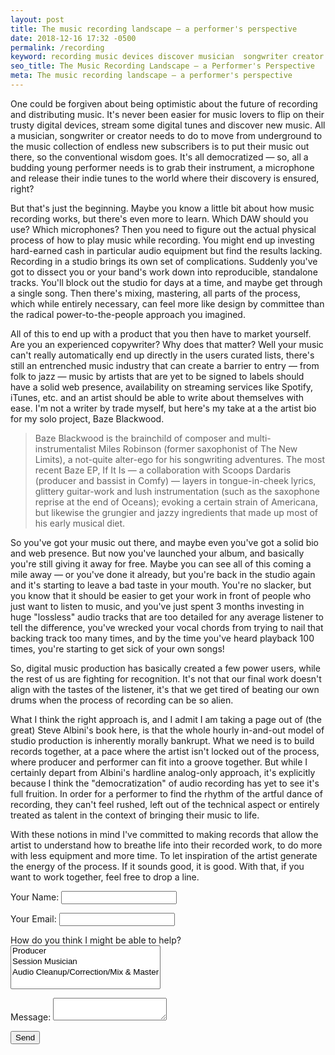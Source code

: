 ```yaml
---
layout: post
title: The music recording landscape — a performer's perspective
date: 2018-12-16 17:32 -0500
permalink: /recording
keyword: recording​ music​ devices​ discover​ musician  songwriter​ creator​ underground​ collection​ performer​ microphone​ recording​ DAW​ microphones​ cost audio equipment studio recording band bands​ tracks song​ streaming artist​ solo​ EP producer tastes​ listener​ records​ audio performer​ rhythm​ inspiration​ energy​ sound designer
seo_title: The Music Recording Landscape — a Performer's Perspective
meta: The music recording landscape — a performer's perspective
---
```


One could be forgiven about being optimistic about the future of recording and distributing music. It's never been easier for music lovers to flip on their trusty digital devices, stream some digital tunes and discover new music. All a musician, songwriter or creator needs to do to move from underground to the music collection of endless new subscribers is to put their music out there, so the conventional wisdom goes. It's all democratized — so, all a budding young performer needs is to grab their instrument, a microphone and release their indie tunes to the world where their discovery is ensured, right?

But that's just the beginning. Maybe you know a little bit about how music recording works, but there's even more to learn. Which DAW should you use? Which microphones? Then you need to figure out the actual physical process of how to play music while recording. You might end up investing hard-earned cash in particular audio equipment but find the results lacking. Recording in a studio brings its own set of complications. Suddenly you've got to dissect you or your band's work down into reproducible, standalone tracks. You'll block out the studio for days at a time, and maybe get through a single song. Then there's mixing, mastering, all parts of the process, which while entirely necessary, can feel more like design by committee than the radical power-to-the-people approach you imagined.

All of this to end up with a product that you then have to market yourself. Are you an experienced copywriter? Why does that matter? Well your music can't really automatically end up directly in the users curated lists, there's still an entrenched music industry that can create a barrier to entry — from folk to jazz — music by artists that are yet to be signed to labels should have a solid web presence, availability on streaming services like Spotify, iTunes, etc. and an artist should be able to write about themselves with ease. I'm not a writer by trade myself, but here's my take at a the artist bio for my solo project, Baze Blackwood.

> Baze Blackwood is the brainchild of composer and multi-instrumentalist Miles Robinson (former saxophonist of The New Limits), a not-quite alter-ego for his songwriting adventures. The most recent Baze EP, If It Is — a collaboration with Scoops Dardaris (producer and bassist in Comfy) — layers in tongue-in-cheek lyrics, glittery guitar-work and lush instrumentation (such as the saxophone reprise at the end of Oceans); evoking a certain strain of Americana, but likewise the grungier and jazzy ingredients that made up most of his early musical diet.

So you've got your music out there, and maybe even you've got a solid bio and web presence. But now you've launched your album, and basically you're still giving it away for free. Maybe you can see all of this coming a mile away — or you've done it already, but you're back in the studio again and it's starting to leave a bad taste in your mouth. You're no slacker, but you know that it should be easier to get your work in front of people who just want to listen to music, and you've just spent 3 months investing in huge "lossless" audio tracks that are too detailed for any average listener to tell the difference, you've wrecked your vocal chords from trying to nail that backing track too many times, and by the time you've heard playback 100 times, you're starting to get sick of your own songs!

So, digital music production has basically created a few power users, while the rest of us are fighting for recognition. It's not that our final work doesn't align with the tastes of the listener, it's that we get tired of beating our own drums when the process of recording can be so alien.

What I think the right approach is, and I admit I am taking a page out of (the great) Steve Albini's book here, is that the whole hourly in-and-out model of studio production is inherently morally bankrupt. What we need is to build records together, at a pace where the artist isn't locked out of the process, where producer and performer can fit into a groove together. But while I certainly depart from Albini's hardline analog-only approach, it's explicitly because I think the "democratization" of audio recording has yet to see it's full fruition. In order for a performer to find the rhythm of the artful dance of recording, they can't feel rushed, left out of the technical aspect or entirely treated as talent in the context of bringing their music to life.

With these notions in mind I've committed to making records that allow the artist to understand how to breathe life into their recorded work, to do more with less equipment and more time. To let inspiration of the artist generate the energy of the process. If it sounds good, it is good. With that, if you want to work together, feel free to drop a line.

<form name="contact" method="POST" data-netlify="true">
  <p>
    <label>Your Name: <input type="text" name="name" /></label>   
  </p>
  <p>
    <label>Your Email: <input type="email" name="email" /></label>
  </p>
  <p>
    <label>How do you think I might be able to help?<select name="project[]" multiple>
      <option value="producer">Producer</option>
      <option value="session">Session Musician</option>
      <option value="edit">Audio Cleanup/Correction/Mix & Master</option>
    </select></label>
  </p>
  <p>
    <label>Message: <textarea name="message"></textarea></label>
  </p>
  <p>
    <button type="submit">Send</button>
  </p>
</form>
